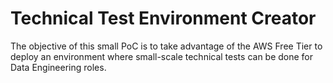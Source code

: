 # Technical Test Environment Creator

The objective of this small PoC is to take advantage of the AWS Free Tier to deploy an environment where small-scale technical tests can be done for Data Engineering roles. 